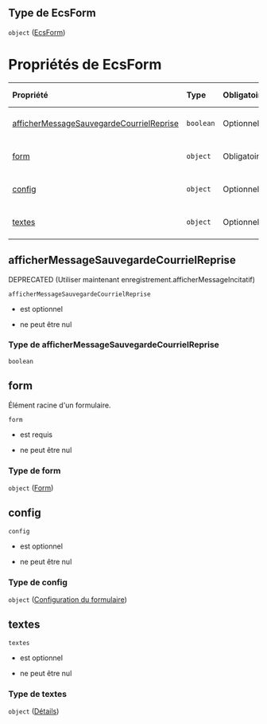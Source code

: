 ## Type de EcsForm

`object` ([EcsForm](frw-definitions-ecsform.md))

# Propriétés de EcsForm

| Propriété                                                                             | Type      | Obligatoire | Nullable         | Défini par                                                                                                                                                                                                      |
| :------------------------------------------------------------------------------------ | :-------- | :---------- | :--------------- | :-------------------------------------------------------------------------------------------------------------------------------------------------------------------------------------------------------------- |
| [afficherMessageSauvegardeCourrielReprise](#affichermessagesauvegardecourrielreprise) | `boolean` | Optionnel   | ne peut être nul | [Schéma sans nom](frw-definitions-ecsform-properties-affichermessagesauvegardecourrielreprise.md "https://example.com/schemas/custom#/definitions/EcsForm/properties/afficherMessageSauvegardeCourrielReprise") |
| [form](#form)                                                                         | `object`  | Obligatoire | ne peut être nul | [Schéma sans nom](frw-definitions-form.md "https://example.com/schemas/custom#/definitions/EcsForm/properties/form")                                                                                            |
| [config](#config)                                                                     | `object`  | Optionnel   | ne peut être nul | [Schéma sans nom](frw-definitions-configuration-du-formulaire.md "https://example.com/schemas/custom#/definitions/EcsForm/properties/config")                                                                   |
| [textes](#textes)                                                                     | `object`  | Optionnel   | ne peut être nul | [Schéma sans nom](frw-definitions-ecsform-properties-textes.md "https://example.com/schemas/custom#/definitions/EcsForm/properties/textes")                                                                     |

## afficherMessageSauvegardeCourrielReprise

DEPRECATED (Utiliser maintenant enregistrement.afficherMessageIncitatif)

`afficherMessageSauvegardeCourrielReprise`

*   est optionnel

*   ne peut être nul

### Type de afficherMessageSauvegardeCourrielReprise

`boolean`

## form

Élément racine d'un formulaire.

`form`

*   est requis

*   ne peut être nul

### Type de form

`object` ([Form](frw-definitions-form.md))

## config



`config`

*   est optionnel

*   ne peut être nul

### Type de config

`object` ([Configuration du formulaire](frw-definitions-configuration-du-formulaire.md))

## textes



`textes`

*   est optionnel

*   ne peut être nul

### Type de textes

`object` ([Détails](frw-definitions-ecsform-properties-textes.md))
